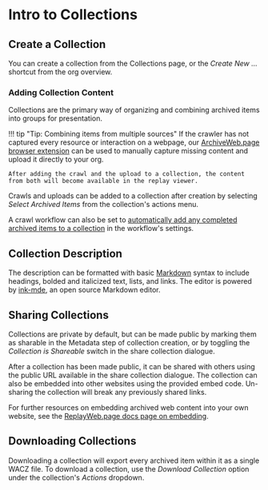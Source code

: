 # Intro to Collections

## Create a Collection

You can create a collection from the Collections page, or the  _Create New ..._ shortcut from the org overview.

### Adding Collection Content

Collections are the primary way of organizing and combining archived items into groups for presentation.

!!! tip "Tip: Combining items from multiple sources"
    If the crawler has not captured every resource or interaction on a webpage, our [ArchiveWeb.page browser extension](https://webrecorder.net/archivewebpage) can be used to manually capture missing content and upload it directly to your org.

    After adding the crawl and the upload to a collection, the content from both will become available in the replay viewer.

Crawls and uploads can be added to a collection after creation by selecting _Select Archived Items_ from the collection's actions menu.

A crawl workflow can also be set to [automatically add any completed archived items to a collection](workflow-setup.md#collection-auto-add) in the workflow's settings.

## Collection Description

The description can be formatted with basic [Markdown](https://github.github.com/gfm/#what-is-markdown-) syntax to include headings, bolded and italicized text, lists, and links. The editor is powered by [ink-mde](https://github.com/davidmyersdev/ink-mde), an open source Markdown editor.

## Sharing Collections

Collections are private by default, but can be made public by marking them as sharable in the Metadata step of collection creation, or by toggling the _Collection is Shareable_ switch in the share collection dialogue.

After a collection has been made public, it can be shared with others using the public URL available in the share collection dialogue. The collection can also be embedded into other websites using the provided embed code. Un-sharing the collection will break any previously shared links.

For further resources on embedding archived web content into your own website, see the [ReplayWeb.page docs page on embedding](https://replayweb.page/docs/embedding).

## Downloading Collections

Downloading a collection will export every archived item within it as a single WACZ file. To download a collection, use the _Download Collection_ option under the collection's _Actions_ dropdown.
